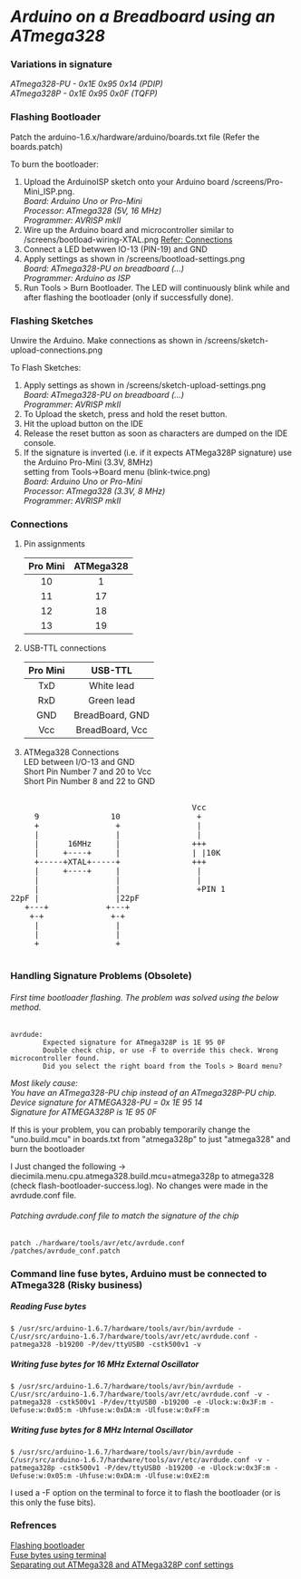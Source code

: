 # *Arduino on a Breadboard using an ATmega328*


### Variations in signature

*ATmega328-PU - 0x1E 0x95 0x14 (PDIP)  
ATmega328P - 0x1E 0x95 0x0F (TQFP)*

### Flashing Bootloader

Patch the arduino-1.6.x/hardware/arduino/boards.txt file (Refer the boards.patch)

To burn the bootloader:   

1. Upload the ArduinoISP sketch onto your Arduino board /screens/Pro-Mini_ISP.png.  
*Board: Arduino Uno or Pro-Mini      
Processor: ATmega328 (5V, 16 MHz)     
Programmer: AVRISP mkII*   
2. Wire up the Arduino board and microcontroller similar to /screens/bootload-wiring-XTAL.png [Refer: Connections](connections)
3. Connect a LED betwwen IO-13 (PIN-19) and GND
4. Apply settings as shown in /screens/bootload-settings.png  
*Board: ATmega328-PU on breadboard (...)  
Programmer: Arduino as ISP*
5. Run Tools > Burn Bootloader. The LED will continuously blink while and after flashing 
the bootloader (only if successfully done).

### Flashing Sketches

Unwire the Arduino. Make connections as shown in /screens/sketch-upload-connections.png

To Flash Sketches:

1. Apply settings as shown in /screens/sketch-upload-settings.png  
*Board: ATmega328-PU on breadboard (...)  
Programmer: AVRISP mkII*
2. To Upload the sketch, press and hold the reset button. 
3. Hit the upload button on the IDE
4. Release the reset button as soon as characters are dumped on the IDE console.
5. If the signature is inverted (i.e. if it expects ATMega328P signature) use the Arduino Pro-Mini (3.3V, 8MHz)   
setting from Tools->Board menu (blink-twice.png)  
*Board: Arduino Uno or Pro-Mini  
Processor: ATmega328 (3.3V, 8 MHz)  
Programmer: AVRISP mkII*

### Connections

1. Pin assignments

	Pro Mini 	| ATMega328  |
    :----------:|:----------:|
 	 10			| 1			 |
 	 11			| 17	     | 
 	 12			| 18		 |
 	 13			| 19		 |        	
     

2. USB-TTL connections

	Pro Mini | USB-TTL  |
 	:----------:|:---------------:|
 	 TxD    	| White lead	  |
	 RxD      	| Green lead	  | 
 	 GND     	| BreadBoard, GND |
 	 Vcc 		| BreadBoard, Vcc |

3. ATMega328 Connections   
LED between I/O-13 and GND  
Short Pin Number 7 and 20 to Vcc  
Short Pin Number 8 and 22 to GND  

<pre>
												
									  Vcc
     9               10                +
     +                +                |
     |                |                |
     |      16MHz     |               +++
     |     +----+     |               | |10K
     +-----+XTAL+-----+               +++
     |     +----+     |                |
     |                |                |
     |                |                +PIN 1
22pF |                |22pF
   +---+            +---+
    +-+              +-+
     |                |
     |                |
     +                +

</pre>




### Handling Signature Problems (Obsolete)

###### First time bootloader flashing. The problem was solved using the below method.

```
avrdude:
		Expected signature for ATmega328P is 1E 95 0F         
		Double check chip, or use -F to override this check. Wrong microcontroller found.  
		Did you select the right board from the Tools > Board menu?
```

*Most likely cause:   
            You have an ATmega328-PU chip instead of an ATmega328P-PU chip.  
			Device signature for ATMEGA328-PU = 0x 1E 95 14  
			Signature for ATMEGA328P is 1E 95 0F*

If this is your problem, you can probably temporarily change the "uno.build.mcu" in boards.txt
from "atmega328p" to just "atmega328" and burn the bootloader

I Just changed the following -> diecimila.menu.cpu.atmega328.build.mcu=atmega328p to atmega328 
(check flash-bootloader-success.log). No changes were made in the avrdude.conf file. 

###### Patching avrdude.conf file to match the signature of the chip
	patch ./hardware/tools/avr/etc/avrdude.conf /patches/avrdude_conf.patch


### Command line fuse bytes, Arduino must be connected to ATmega328 (Risky business) 


##### Reading Fuse bytes

```
$ /usr/src/arduino-1.6.7/hardware/tools/avr/bin/avrdude -C/usr/src/arduino-1.6.7/hardware/tools/avr/etc/avrdude.conf -patmega328 -b19200 -P/dev/ttyUSB0 -cstk500v1 -v
```

##### Writing fuse bytes for 16 MHz External Oscillator

```
$ /usr/src/arduino-1.6.7/hardware/tools/avr/bin/avrdude -C/usr/src/arduino-1.6.7/hardware/tools/avr/etc/avrdude.conf -v -patmega328 -cstk500v1 -P/dev/ttyUSB0 -b19200 -e -Ulock:w:0x3F:m -Uefuse:w:0x05:m -Uhfuse:w:0xDA:m -Ulfuse:w:0xFF:m 
```

##### Writing fuse bytes for 8 MHz Internal Oscillator

```	
$ /usr/src/arduino-1.6.7/hardware/tools/avr/bin/avrdude -C/usr/src/arduino-1.6.7/hardware/tools/avr/etc/avrdude.conf -v -patmega328p -cstk500v1 -P/dev/ttyUSB0 -b19200 -e -Ulock:w:0x3F:m -Uefuse:w:0x05:m -Uhfuse:w:0xDA:m	-Ulfuse:w:0xE2:m 
```

I used a -F option on the terminal to force it to flash the bootloader (or is this only the fuse bits).

### Refrences

[Flashing bootloader](http://forum.arduino.cc/index.php?topic=58670.15)  
[Fuse bytes using terminal](http://heliosoph.mit-links.info/arduinoisp-reading-writing-fuses-atmega328p/)   
[Separating out ATMega328 and ATMega328P conf settings](http://www.instructables.com/id/Burning-the-Bootloader-on-ATMega328-using-Arduino-/?ALLSTEPS)
